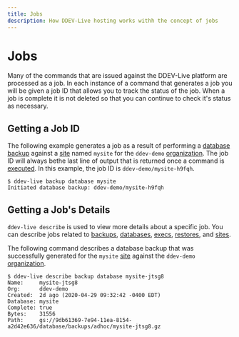 ```yaml
---
title: Jobs
description: How DDEV-Live hosting works withh the concept of jobs 
---
```

# Jobs

Many of the commands that are issued against the DDEV-Live platform are processed as a job. In each instance of a command that generates a job you will be given a job ID that allows you to track the status of the job. When a job is complete it is not deleted so that you can continue to check it's status as necessary.

## Getting a Job ID
The following example generates a job as a result of performing a [database backup](https://docs.ddev.com/databases/#database-backups) against a [site](sites.md) named `mysite` for the `ddev-demo` [organization](organizations.md). The job ID will always bethe last line of output that is returned once a command is [executed](exec.md). In this example, the job ID is `ddev-demo/mysite-h9fqh`.
```
$ ddev-live backup database mysite
Initiated database backup: ddev-demo/mysite-h9fqh
```

## Getting a Job's Details
`ddev-live describe` is used to view more details about a specific job. You can describe jobs related to [backups](https://docs.ddev.com/backups/), [databases](https://docs.ddev.com/databases/), [execs](https://docs.ddev.com/exec/), [restores](https://docs.ddev.com/restores/), and [sites](https://docs.ddev.com/sites/).

The following command describes a database backup that was successfully generated for the `mysite` [site](sites.md) against the `ddev-demo` [organization](organizations.md).
```
$ ddev-live describe backup database mysite-jtsg8
Name:     mysite-jtsg8
Org:      ddev-demo
Created:  2d ago (2020-04-29 09:32:42 -0400 EDT)
Database: mysite
Complete: true
Bytes:    31556
Path:     gs://9db61369-7e94-11ea-8154-a2d42e636/database/backups/adhoc/mysite-jtsg8.gz
```
